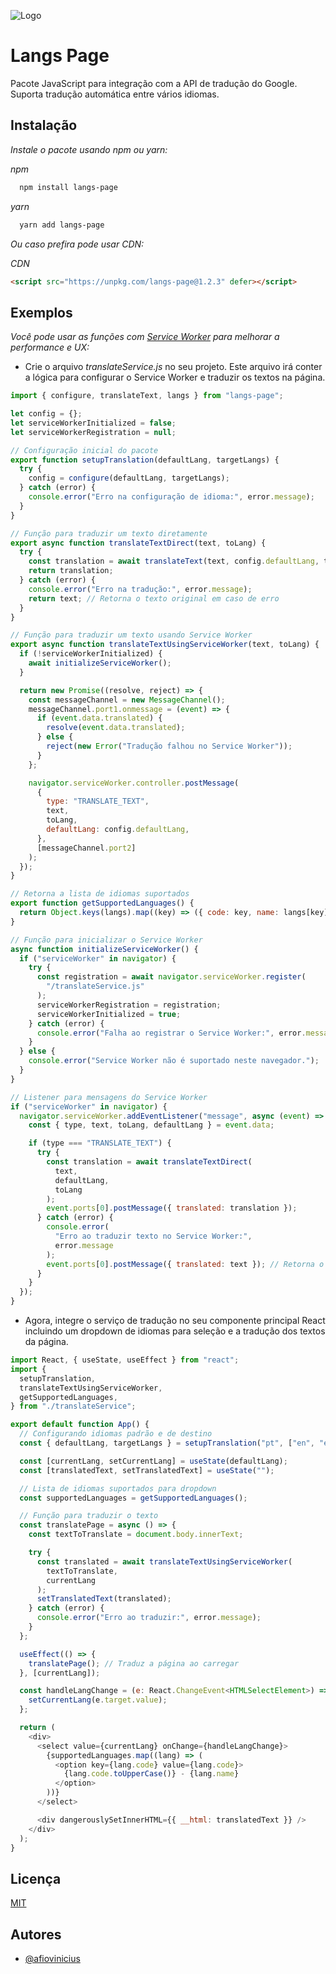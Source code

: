 ![Logo](https://i.imgur.com/SYwLxUU.png)

# Langs Page

Pacote JavaScript para integração com a API de tradução do Google. Suporta tradução automática entre vários idiomas.

## Instalação

_Instale o pacote usando npm ou yarn:_

_npm_

```bash
  npm install langs-page
```

_yarn_

```bash
  yarn add langs-page
```

_Ou caso prefira pode usar CDN:_

_CDN_

```html
<script src="https://unpkg.com/langs-page@1.2.3" defer></script>
```

## Exemplos

_Você pode usar as funções com [Service Worker](https://developer.mozilla.org/en-US/docs/Web/API/Service_Worker_API) para melhorar a performance e UX:_

- Crie o arquivo _translateService.js_ no seu projeto. Este arquivo irá conter a lógica para configurar o Service Worker e traduzir os textos na página.

```javascript
import { configure, translateText, langs } from "langs-page";

let config = {};
let serviceWorkerInitialized = false;
let serviceWorkerRegistration = null;

// Configuração inicial do pacote
export function setupTranslation(defaultLang, targetLangs) {
  try {
    config = configure(defaultLang, targetLangs);
  } catch (error) {
    console.error("Erro na configuração de idioma:", error.message);
  }
}

// Função para traduzir um texto diretamente
export async function translateTextDirect(text, toLang) {
  try {
    const translation = await translateText(text, config.defaultLang, toLang);
    return translation;
  } catch (error) {
    console.error("Erro na tradução:", error.message);
    return text; // Retorna o texto original em caso de erro
  }
}

// Função para traduzir um texto usando Service Worker
export async function translateTextUsingServiceWorker(text, toLang) {
  if (!serviceWorkerInitialized) {
    await initializeServiceWorker();
  }

  return new Promise((resolve, reject) => {
    const messageChannel = new MessageChannel();
    messageChannel.port1.onmessage = (event) => {
      if (event.data.translated) {
        resolve(event.data.translated);
      } else {
        reject(new Error("Tradução falhou no Service Worker"));
      }
    };

    navigator.serviceWorker.controller.postMessage(
      {
        type: "TRANSLATE_TEXT",
        text,
        toLang,
        defaultLang: config.defaultLang,
      },
      [messageChannel.port2]
    );
  });
}

// Retorna a lista de idiomas suportados
export function getSupportedLanguages() {
  return Object.keys(langs).map((key) => ({ code: key, name: langs[key] }));
}

// Função para inicializar o Service Worker
async function initializeServiceWorker() {
  if ("serviceWorker" in navigator) {
    try {
      const registration = await navigator.serviceWorker.register(
        "/translateService.js"
      );
      serviceWorkerRegistration = registration;
      serviceWorkerInitialized = true;
    } catch (error) {
      console.error("Falha ao registrar o Service Worker:", error.message);
    }
  } else {
    console.error("Service Worker não é suportado neste navegador.");
  }
}

// Listener para mensagens do Service Worker
if ("serviceWorker" in navigator) {
  navigator.serviceWorker.addEventListener("message", async (event) => {
    const { type, text, toLang, defaultLang } = event.data;

    if (type === "TRANSLATE_TEXT") {
      try {
        const translation = await translateTextDirect(
          text,
          defaultLang,
          toLang
        );
        event.ports[0].postMessage({ translated: translation });
      } catch (error) {
        console.error(
          "Erro ao traduzir texto no Service Worker:",
          error.message
        );
        event.ports[0].postMessage({ translated: text }); // Retorna o texto original em caso de erro
      }
    }
  });
}
```

- Agora, integre o serviço de tradução no seu componente principal React incluindo um dropdown de idiomas para seleção e a tradução dos textos da página.

```javascript
import React, { useState, useEffect } from "react";
import {
  setupTranslation,
  translateTextUsingServiceWorker,
  getSupportedLanguages,
} from "./translateService";

export default function App() {
  // Configurando idiomas padrão e de destino
  const { defaultLang, targetLangs } = setupTranslation("pt", ["en", "es"]);

  const [currentLang, setCurrentLang] = useState(defaultLang);
  const [translatedText, setTranslatedText] = useState("");

  // Lista de idiomas suportados para dropdown
  const supportedLanguages = getSupportedLanguages();

  // Função para traduzir o texto
  const translatePage = async () => {
    const textToTranslate = document.body.innerText;

    try {
      const translated = await translateTextUsingServiceWorker(
        textToTranslate,
        currentLang
      );
      setTranslatedText(translated);
    } catch (error) {
      console.error("Erro ao traduzir:", error.message);
    }
  };

  useEffect(() => {
    translatePage(); // Traduz a página ao carregar
  }, [currentLang]);

  const handleLangChange = (e: React.ChangeEvent<HTMLSelectElement>) => {
    setCurrentLang(e.target.value);
  };

  return (
    <div>
      <select value={currentLang} onChange={handleLangChange}>
        {supportedLanguages.map((lang) => (
          <option key={lang.code} value={lang.code}>
            {lang.code.toUpperCase()} - {lang.name}
          </option>
        ))}
      </select>

      <div dangerouslySetInnerHTML={{ __html: translatedText }} />
    </div>
  );
}
```

## Licença

[MIT](https://choosealicense.com/licenses/mit/)

## Autores

- [@afiovinicius](https://www.github.com/afiovinicius)
